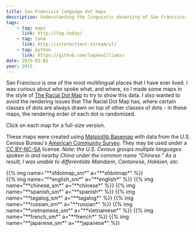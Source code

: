 ```yaml
---
title: San Francisco language dot maps
description: Understanding the linguistic diversity of San Francisco.
tags:
    - tag: maps
      link: http://fog.today/
    - tag: land
      link: http://intermittent.stream/sf/
    - tag: python
      link: https://github.com/loganwilliams/
date: 2015-03-01
year: 2015
---
```


San Francisco is one of the most multilingual places that I have ever lived. I was curious about who spoke what, and where, so I made some maps in the style of [The Racial Dot Map](http://demographics.coopercenter.org/DotMap/) to try to show this data. I also wanted to avoid the rendering issues that The Racial Dot Map has, where certain classes of dots are always drawn on top of other classes of dots - in these maps, the rendering order of each dot is randomized.

Click on each map for a full-size version.

These maps were created using [Matplotlib Basemap](https://matplotlib.org/basemap/) with data from the U.S. Census Bureau's [American Community Survey](http://www.census.gov/programs-surveys/acs/). They may be used under a [CC BY-NC-SA](https://creativecommons.org/licenses/by-nc-sa/4.0/) license. *Note: the U.S. Census groups multiple languages spoken in and nearby China under the common name "Chinese." As a result, I was unable to differentiate Mandarin, Cantonese, Hokkien, etc.*

<div class="gallery large">
{{% img name="**sfdotmap_sm*" a="**sfdotmap*" %}}
</div>


<div class="gallery large">
{{% img name="**english_sm*" a="**english*" %}}
{{% img name="**chinese_sm*" a="**chinese*" %}}
{{% img name="**spanish_sm*" a="**spanish*" %}}
{{% img name="**tagalog_sm*" a="**tagalog*" %}}
{{% img name="**russian_sm*" a="**russian*" %}}
{{% img name="**vietnamese_sm*" a="**vietnamese*" %}}
{{% img name="**french_sm*" a="**french*" %}}
{{% img name="**japanese_sm*" a="**japanese*" %}}
</div>
